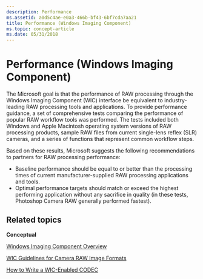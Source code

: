 ```yaml
---
description: Performance
ms.assetid: a0d5c4ae-e0a3-466b-bf43-6bf7cda7aa21
title: Performance (Windows Imaging Component)
ms.topic: concept-article
ms.date: 05/31/2018
---
```


# Performance (Windows Imaging Component)

The Microsoft goal is that the performance of RAW processing through the Windows Imaging Component (WIC) interface be equivalent to industry-leading RAW processing tools and applications. To provide performance guidance, a set of comprehensive tests comparing the performance of popular RAW workflow tools was performed. The tests included both Windows and Apple Macintosh operating system versions of RAW processing products, sample RAW files from current single-lens reflex (SLR) cameras, and a series of functions that represent common workflow steps.

Based on these results, Microsoft suggests the following recommendations to partners for RAW processing performance:

-   Baseline performance should be equal to or better than the processing times of current manufacturer-supplied RAW processing applications and tools.
-   Optimal performance targets should match or exceed the highest performing application without any sacrifice in quality (in these tests, Photoshop Camera RAW generally performed fastest).

## Related topics

<dl> <dt>

**Conceptual**
</dt> <dt>

[Windows Imaging Component Overview](-wic-about-windows-imaging-codec.md)
</dt> <dt>

[WIC Guidelines for Camera RAW Image Formats](-wic-rawguidelines.md)
</dt> <dt>

[How to Write a WIC-Enabled CODEC](-wic-howtowriteacodec.md)
</dt> </dl>

 

 



